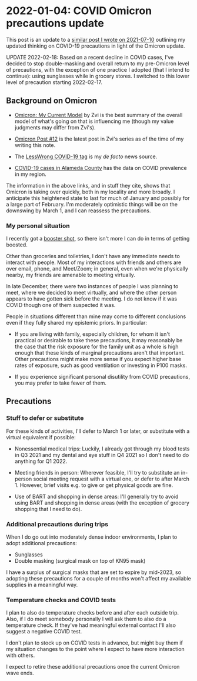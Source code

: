 # 2022-01-04: COVID Omicron precautions update

This post is an update to a [similar post I wrote on
2021-07-10](2021-07-10-covid-ongoing-precautions-update.md) outlining
my updated thinking on COVID-19 precautions in light of the Omicron
update.

UPDATE 2022-02-18: Based on a recent decline in COVID cases, I've
decided to stop double-masking and overall return to my pre-Omicron
level of precautions, with the exception of one practice I adopted
(that I intend to continue): using sunglasses while in grocery
stores. I switched to this lower level of precaution starting
2022-02-17.

## Background on Omicron

* [Omicron: My Current
  Model](https://www.lesswrong.com/posts/zFhhDCxz87yKwqYQf/omicron-my-current-model)
  by Zvi is the best summary of the overall model of what's going on
  that is influencing me (though my value judgments may differ from Zvi's).

* [Omicron Post
  #12](https://www.lesswrong.com/posts/bSmRKNjTcX2soKAff/omicron-post-12)
  is the latest post in Zvi's series as of the time of my writing this
  note.

* The [LessWrong COVID-19
  tag](https://www.lesswrong.com/tag/covid-19?sortedBy=new) is my *de
  facto* news source.

* [COVID-19 cases in Alameda
  County](https://commons.wikimedia.org/wiki/Data:COVID-19_cases_in_Alameda_County,_California.tab)
  has the data on COVID prevalence in my region.

The information in the above links, and in stuff they cite, shows that
Omicron is taking over quickly, both in my locality and more
broadly. I anticipate this heightened state to last for much of
January and possibly for a large part of February. I'm moderately
optimistic things will be on the downswing by March 1, and I can
reassess the precautions.

### My personal situation

I recently got a [booster
shot](2021-12-24-pfizer-covid-vaccine-booster-dose.md), so there isn't
more I can do in terms of getting boosted.

Other than groceries and toiletries, I don't have any immediate needs
to interact with people. Most of my interactions with friends and
others are over email, phone, and Meet/Zoom; in general, even when
we're physically nearby, my friends are amenable to meeting virtually.

In late December, there were two instances of people I was planning to
meet, where we decided to meet virtually, and where the other person
appears to have gotten sick before the meeting. I do not know if it
was COVID though one of them suspected it was.

People in situations different than mine may come to different
conclusions even if they fully shared my epistemic priors. In
particular:

* If you are living with family, especially children, for whom it
  isn't practical or desirable to take these precautions, it may
  reasonably be the case that the risk exposure for the family unit as
  a whole is high enough that these kinds of marginal precautions
  aren't that important. Other precautions might make more sense if
  you expect higher base rates of exposure, such as good ventilation
  or investing in P100 masks.

* If you experience significant personal disutility from COVID
  precautions, you may prefer to take fewer of them.

## Precautions

### Stuff to defer or substitute

For these kinds of activities, I'll defer to March 1 or later, or
substitute with a virtual equivalent if possible:

* Nonessential medical trips: Luckily, I already got through my blood
  tests in Q3 2021 and my dental and eye stuff in Q4 2021 so I don't
  need to do anything for Q1 2022.

* Meeting friends in person: Wherever feasible, I'll try to substitute
  an in-person social meeting request with a virtual one, or defer to
  after March 1. However, brief visits e.g. to give or get physical
  goods are fine.

* Use of BART and shopping in dense areas: I'll generally try to avoid
  using BART and shopping in dense areas (with the exception of
  grocery shopping that I need to do).

### Additional precautions during trips

When I do go out into moderately dense indoor environments, I plan to
adopt additional precautions:

* Sunglasses
* Double masking (surgical mask on top of KN95 mask)

I have a surplus of surgical masks that are set to expire by mid-2023,
so adopting these precautions for a couple of months won't affect my
available supplies in a meaningful way.

### Temperature checks and COVID tests

I plan to also do temperature checks before and after each outside
trip. Also, if I do meet somebody personally I will ask them to also
do a temperature check. If they've had meaningful external contact
I'll also suggest a negative COVID test.

I don't plan to stock up on COVID tests in advance, but might buy them
if my situation changes to the point where I expect to have more
interaction with others.

I expect to retire these additional precautions once the current
Omicron wave ends.
